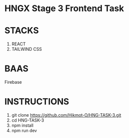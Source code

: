 # HNGX Stage 3 Frontend Task

# STACKS
1. REACT
2. TAILWIND CSS

# BAAS
Firebase

# INSTRUCTIONS
1. git clone https://github.com/Hikmot-O/HNG-TASK-3.git
2. cd HNG-TASK-3
3. npm install
4. npm run dev